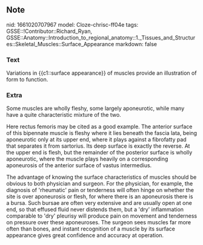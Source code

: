 ## Note
nid: 1661020707967
model: Cloze-chrisc-ff04e
tags: GSSE::!Contributor::Richard_Ryan, GSSE::Anatomy::Introduction_to_regional_anatomy::1._Tissues_and_Structures::Skeletal_Muscles::Surface_Appearance
markdown: false

### Text
<div class='toggle'>
  Variations in {{c1::surface appearance}} of muscles provide an
  illustration of form to function.
</div>

### Extra
<p id="1b0a4790-6a92-4fed-8aed-18929fad6b77" class="">Some muscles
are wholly fleshy, some largely aponeurotic, while many have a
quite characteristic mixture of the two.
<p id="da506459-e466-4fdc-b674-d61cab56707a" class="">Here rectus
femoris may be cited as a good example. The anterior surface of
this bipennate muscle is fleshy where it lies beneath the fascia
lata, being aponeurotic only at its upper end, where it plays
against a fibrofatty pad that separates it from sartorius. Its deep
surface is exactly the reverse. At the upper end is flesh, but the
remainder of the posterior surface is wholly aponeurotic, where the
muscle plays heavily on a corresponding aponeurosis of the anterior
surface of vastus intermedius.
<p id="14c1be48-edc0-45f2-98f5-c51fc0593a46" class="">The advantage
of knowing the surface characteristics of muscles should be obvious
to both physician and surgeon. For the physician, for example, the
diagnosis of 'rheumatic' pain or tenderness will often hinge on
whether the site is over aponeurosis or flesh, for where there is
an aponeurosis there is a bursa. Such bursae are often very
extensive and are usually open at one end, so that effused fluid
never distends them, but a 'dry' inflammation comparable to 'dry'
pleurisy will produce pain on movement and tenderness on pressure
over these aponeuroses. The surgeon sees muscles far more often
than bones, and instant recognition of a muscle by its surface
appearance gives great confidence and accuracy at operation.
